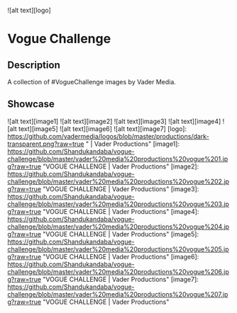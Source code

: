 ![alt text][logo]
# Vogue Challenge
## Description
A collection of #VogueChallenge images by Vader Media.
## Showcase
![alt text][image1]
![alt text][image2]
![alt text][image3]
![alt text][image4]
![alt text][image5]
![alt text][image6]
![alt text][image7]
[logo]: https://github.com/vadermedia/logos/blob/master/productions/dark-transparent.png?raw=true " | Vader Productions"
[image1]: https://github.com/Shandukandaba/vogue-challenge/blob/master/vader%20media%20productions%20vogue%201.jpg?raw=true "VOGUE CHALLENGE | Vader Productions"
[image2]: https://github.com/Shandukandaba/vogue-challenge/blob/master/vader%20media%20productions%20vogue%202.jpg?raw=true "VOGUE CHALLENGE | Vader Productions"
[image3]: https://github.com/Shandukandaba/vogue-challenge/blob/master/vader%20media%20productions%20vogue%203.jpg?raw=true "VOGUE CHALLENGE | Vader Productions"
[image4]: https://github.com/Shandukandaba/vogue-challenge/blob/master/vader%20media%20productions%20vogue%204.jpg?raw=true "VOGUE CHALLENGE | Vader Productions"
[image5]: https://github.com/Shandukandaba/vogue-challenge/blob/master/vader%20media%20productions%20vogue%205.jpg?raw=true "VOGUE CHALLENGE | Vader Productions"
[image6]: https://github.com/Shandukandaba/vogue-challenge/blob/master/vader%20media%20productions%20vogue%206.jpg?raw=true "VOGUE CHALLENGE | Vader Productions"
[image7]: https://github.com/Shandukandaba/vogue-challenge/blob/master/vader%20media%20productions%20vogue%207.jpg?raw=true "VOGUE CHALLENGE | Vader Productions"
